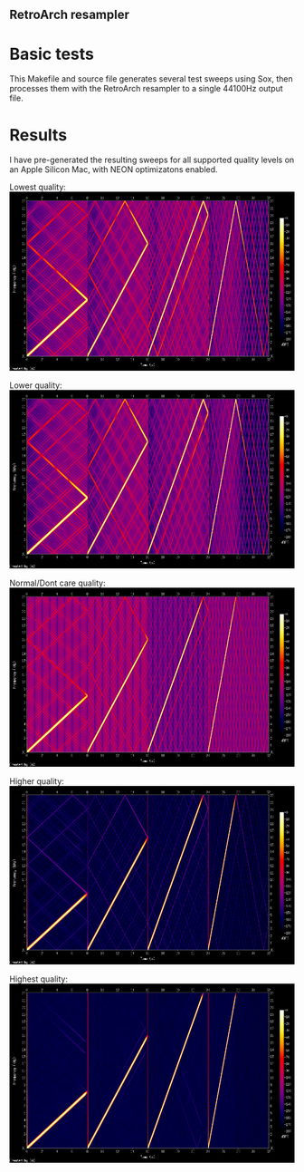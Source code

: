 ## RetroArch resampler

# Basic tests

This Makefile and source file generates several test sweeps using Sox,
then processes them with the RetroArch resampler to a single 44100Hz
output file.

# Results

I have pre-generated the resulting sweeps for all supported quality
levels on an Apple Silicon Mac, with NEON optimizatons enabled.

Lowest quality:
![Lowest quality spectrum](/images/spectrum_retroarch_lowest.png)

Lower quality:
![Lower quality spectrum](/images/spectrum_retroarch_lower.png)

Normal/Dont care quality:
![Normal quality spectrum](/images/spectrum_retroarch_normal.png)

Higher quality:
![Higher quality spectrum](/images/spectrum_retroarch_higher.png)

Highest quality:
![Highest quality spectrum](/images/spectrum_retroarch_highest.png)

